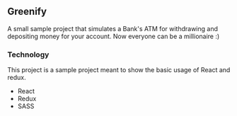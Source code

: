 ## Greenify
A small sample project that simulates a Bank's ATM for withdrawing and depositing money for your account.
Now everyone can be a millionaire :)

### Technology
This project is a sample project meant to show the basic usage of React and redux.
- React
- Redux
- SASS